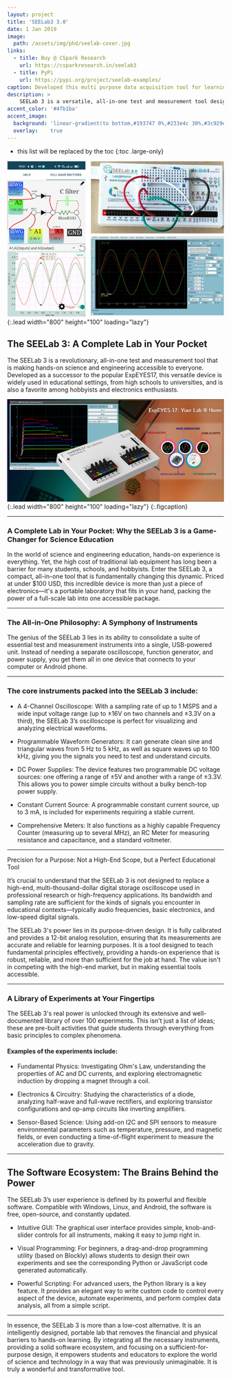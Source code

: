 ```yaml
---
layout: project
title: 'SEELab3 3.0'
date: 1 Jan 2019
image:  
  path: /assets/img/phd/seelab-cover.jpg
links:
  - title: Buy @ CSpark Research
    url: https://csparkresearch.in/seelab3
  - title: PyPi
    url: https://pypi.org/project/seelab-examples/
caption: Developed this multi purpose data acquisition tool for learning electronics
description: >
    SEELab 3 is a versatile, all-in-one test and measurement tool designed for hands-on learning in science and engineering. It's an upgrade to its predecessor, ExpEYES17, and is widely used for educational purposes from high school to university level. The device is known for its simplicity, flexibility, and low cost, making it an accessible tool for students and individuals.
accent_color: '#4fb1ba'
accent_image:
  background: 'linear-gradient(to bottom,#193747 0%,#233e4c 30%,#3c929e 50%,#d5d5d4 70%,#cdccc8 100%)'
  overlay:    true
---
```


* this list will be replaced by the toc
{:toc .large-only}

![Full-width image](/assets/img/phd/seelab_fw.jpg){:.lead width="800" height="100" loading="lazy"}

## The SEELab 3: A Complete Lab in Your Pocket

The SEELab 3 is a revolutionary, all-in-one test and measurement tool that is making hands-on science and engineering accessible to everyone. Developed as a successor to the popular ExpEYES17, this versatile device is widely used in educational settings, from high schools to universities, and is also a favorite among hobbyists and electronics enthusiasts.


![Full-width image](/assets/img/phd/expeyes.jpg){:.lead width="800" height="100" loading="lazy"}
{:.figcaption}


---

### A Complete Lab in Your Pocket: Why the SEELab 3 is a Game-Changer for Science Education

In the world of science and engineering education, hands-on experience is everything. Yet, the high cost of traditional lab equipment has long been a barrier for many students, schools, and hobbyists. Enter the SEELab 3, a compact, all-in-one tool that is fundamentally changing this dynamic. Priced at under $100 USD, this incredible device is more than just a piece of electronics—it's a portable laboratory that fits in your hand, packing the power of a full-scale lab into one accessible package.

---

### The All-in-One Philosophy: A Symphony of Instruments

The genius of the SEELab 3 lies in its ability to consolidate a suite of essential test and measurement instruments into a single, USB-powered unit. Instead of needing a separate oscilloscope, function generator, and power supply, you get them all in one device that connects to your computer or Android phone.

---

### The core instruments packed into the SEELab 3 include:

* A 4-Channel Oscilloscope: With a sampling rate of up to 1 MSPS and a wide input voltage range (up to ±16V on two channels and ±3.3V on a third), the SEELab 3’s oscilloscope is perfect for visualizing and analyzing electrical waveforms.

* Programmable Waveform Generators: It can generate clean sine and triangular waves from 5 Hz to 5 kHz, as well as square waves up to 100 kHz, giving you the signals you need to test and understand circuits.

* DC Power Supplies: The device features two programmable DC voltage sources: one offering a range of ±5V and another with a range of ±3.3V. This allows you to power simple circuits without a bulky bench-top power supply.

* Constant Current Source: A programmable constant current source, up to 3 mA, is included for experiments requiring a stable current.

* Comprehensive Meters: It also functions as a highly capable Frequency Counter (measuring up to several MHz), an RC Meter for measuring resistance and capacitance, and a standard voltmeter.

---

Precision for a Purpose: Not a High-End Scope, but a Perfect Educational Tool

It’s crucial to understand that the SEELab 3 is not designed to replace a high-end, multi-thousand-dollar digital storage oscilloscope used in professional research or high-frequency applications. Its bandwidth and sampling rate are sufficient for the kinds of signals you encounter in educational contexts—typically audio frequencies, basic electronics, and low-speed digital signals.

The SEELab 3's power lies in its purpose-driven design. It is fully calibrated and provides a 12-bit analog resolution, ensuring that its measurements are accurate and reliable for learning purposes. It is a tool designed to teach fundamental principles effectively, providing a hands-on experience that is robust, reliable, and more than sufficient for the job at hand. The value isn't in competing with the high-end market, but in making essential tools accessible.

---

### A Library of Experiments at Your Fingertips

The SEELab 3's real power is unlocked through its extensive and well-documented library of over 100 experiments. This isn't just a list of ideas; these are pre-built activities that guide students through everything from basic principles to complex phenomena.

#### Examples of the experiments include:

* Fundamental Physics: Investigating Ohm's Law, understanding the properties of AC and DC currents, and exploring electromagnetic induction by dropping a magnet through a coil.

* Electronics & Circuitry: Studying the characteristics of a diode, analyzing half-wave and full-wave rectifiers, and exploring transistor configurations and op-amp circuits like inverting amplifiers.

* Sensor-Based Science: Using add-on I2C and SPI sensors to measure environmental parameters such as temperature, pressure, and magnetic fields, or even conducting a time-of-flight experiment to measure the acceleration due to gravity.

---

## The Software Ecosystem: The Brains Behind the Power

The SEELab 3’s user experience is defined by its powerful and flexible software. Compatible with Windows, Linux, and Android, the software is free, open-source, and constantly updated.

* Intuitive GUI: The graphical user interface provides simple, knob-and-slider controls for all instruments, making it easy to jump right in.

* Visual Programming: For beginners, a drag-and-drop programming utility (based on Blockly) allows students to design their own experiments and see the corresponding Python or JavaScript code generated automatically.

* Powerful Scripting: For advanced users, the Python library is a key feature. It provides an elegant way to write custom code to control every aspect of the device, automate experiments, and perform complex data analysis, all from a simple script.


--- 

In essence, the SEELab 3 is more than a low-cost alternative. It is an intelligently designed, portable lab that removes the financial and physical barriers to hands-on learning. By integrating all the necessary instruments, providing a solid software ecosystem, and focusing on a sufficient-for-purpose design, it empowers students and educators to explore the world of science and technology in a way that was previously unimaginable. It is truly a wonderful and transformative tool.
